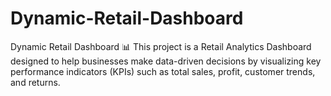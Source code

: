 # Dynamic-Retail-Dashboard
Dynamic Retail Dashboard 📊  This project is a Retail Analytics Dashboard designed to help businesses make data-driven decisions by visualizing key performance indicators (KPIs) such as total sales, profit, customer trends, and returns.

